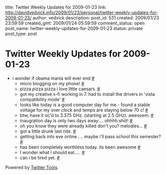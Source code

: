 title: Twitter Weekly Updates for 2009-01-23
link: http://davidvedvick.info/2009/01/23/personal/twitter-weekly-updates-for-2009-01-23/
author: vedvick
description: 
post_id: 531
created: 2009/01/23 23:59:59
created_gmt: 2009/01/24 05:59:59
comment_status: open
post_name: twitter-weekly-updates-for-2009-01-23
status: private
post_type: post

# Twitter Weekly Updates for 2009-01-23

* i wonder if obama mania will ever end [#](http://twitter.com/iamthemachine/statuses/1126640008)
  * micro blogging on my phone! [#](http://twitter.com/iamthemachine/statuses/1126658945)
  * pizza pizza pizza i love little caesars. [#](http://twitter.com/iamthemachine/statuses/1126703705)
  * got my creative x-fi working in 7. had to install the drivers in 'vista compatibility mode' [#](http://twitter.com/iamthemachine/statuses/1126738915)
  * looks like today is a good computer day for me - found a stable voltage for my over clock and temps are staying below 70 c! [#](http://twitter.com/iamthemachine/statuses/1127021313)
  * btw, have it oc'd to 3.375 GHz. (starting at 2.5 GHz). awesoem. [#](http://twitter.com/iamthemachine/statuses/1127142798)
  * inaugration day is only two days away ... ohhhh shiit! [#](http://twitter.com/iamthemachine/statuses/1127233709)
  * oh you know they were already killed don't you? melodies... [#](http://twitter.com/iamthemachine/statuses/1127874261)
  * got a little drunk last nite. [#](http://twitter.com/iamthemachine/statuses/1128649394)
  * getting back into eve online .... maybe i'll pass school this semester? [#](http://twitter.com/iamthemachine/statuses/1130034251)
  * has been completely worthless today. its been awesome [#](http://twitter.com/iamthemachine/statuses/1131564649)
  * I wonder what I should eat..... [#](http://twitter.com/iamthemachine/statuses/1134646542)
  * can i be tired yet. [#](http://twitter.com/iamthemachine/statuses/1141514492)

Powered by [Twitter Tools](http://alexking.org/projects/wordpress).